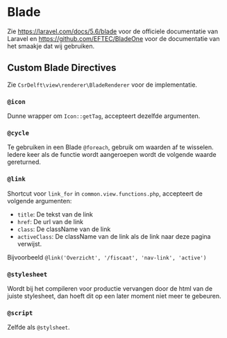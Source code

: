 # Blade

Zie https://laravel.com/docs/5.6/blade voor de officiele documentatie van Laravel en https://github.com/EFTEC/BladeOne voor de documentatie van het smaakje dat wij gebruiken.

## Custom Blade Directives

Zie `CsrDelft\view\renderer\BladeRenderer` voor de implementatie.

### `@icon`

Dunne wrapper om `Icon::getTag`, accepteert dezelfde argumenten.

### `@cycle`

Te gebruiken in een Blade `@foreach`, gebruik om waarden af te wisselen. Iedere keer als de functie wordt aangeroepen wordt de volgende waarde gereturned.

### `@link`

Shortcut voor `link_for` in `common.view.functions.php`, accepteert de volgende argumenten: 
 * `title`: De tekst van de link
 * `href`: De url van de link
 * `class`: De className van de link
 * `activeClass`: De className van de link als de link naar deze pagina verwijst.

Bijvoorbeeld `@link('Overzicht', '/fiscaat', 'nav-link', 'active')`

### `@stylesheet`

Wordt bij het compileren voor productie vervangen door de html van de juiste stylesheet, dan hoeft dit op een later moment niet meer te gebeuren. 

### `@script`

Zelfde als `@stylsheet`.